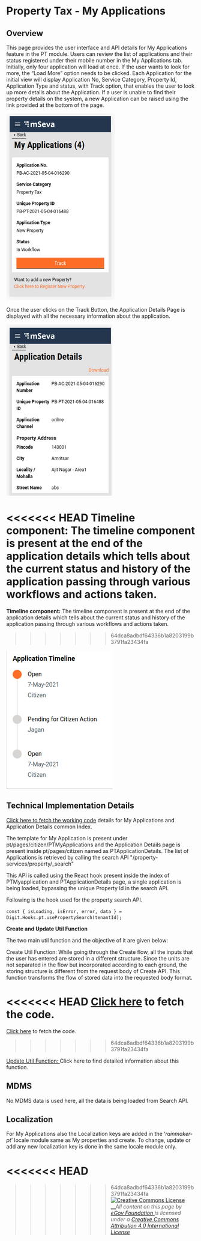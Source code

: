 # Property Tax - My Applications

## **Overview**

This page provides the user interface and API details for My Applications feature in the PT module. Users can review the list of applications and their status registered under their mobile number in the My Applications tab. Initially, only four application will load at once. If the user wants to look for more, the “Load More” option needs to be clicked. Each Application for the initial view will display Application No, Service Category, Property Id, Application Type and status, with Track option, that enables the user to look up more details about the Application. If a user is unable to find their property details on the system, a new Application can be raised using the link provided at the bottom of the page.

![](../../../../.gitbook/assets/screenshot-from-2021-05-04-19-16-07.png)

Once the user clicks on the Track Button, the Application Details Page is displayed with all the necessary information about the application.

![](../../../../.gitbook/assets/screenshot-from-2021-05-04-19-16-16.png)

<<<<<<< HEAD
**Timeline component:** The timeline component is present at the end of the application details which tells about the current status and history of the application passing through various workflows and actions taken.
=======
**Timeline component:** The timeline component is present at the end of the application details which tells about the current status and history of the application passing through various workflows and actions taken. 
>>>>>>> 64dca8adbdf64336b1a8203199b3791fa23434fa

![](../../../../.gitbook/assets/screenshot-from-2021-05-07-14-30-40.png)

## **Technical Implementation Details**

[Click here to fetch the working code](https://github.com/egovernments/digit-ui-internals/blob/development/packages/modules/pt/src/pages/citizen/PTMyApplications/index.js) details for My Applications and Application Details common Index.

The template for My Application is present under pt/pages/citizen/PTMyApplications and the Application Details page is present inside pt/pages/citizen named as PTApplicationDetails. The list of Applications is retrieved by calling the search API "/property-services/property/\_search"

This API is called using the React hook present inside the index of PTMyapplication and PTApplicationDetails page, a single application is being loaded, bypassing the unique Property Id in the search API.

Following is the hook used for the property search API.

```text
const { isLoading, isError, error, data } = Digit.Hooks.pt.usePropertySearch(tenantId);
```

**Create and Update Util Function**

The two main util function and the objective of it are given below:

Create Util Function: While going through the Create flow, all the inputs that the user has entered are stored in a different structure. Since the units are not separated in the flow but incorporated according to each ground, the storing structure is different from the request body of Create API. This function transforms the flow of stored data into the requested body format.

<<<<<<< HEAD
[Click here](https://github.com/egovernments/digit-ui-internals/tree/development/packages/modules/pt/src/utils) to fetch the code.
=======
[Click here](https://github.com/egovernments/digit-ui-internals/tree/development/packages/modules/pt/src/utils) to fetch the code. 
>>>>>>> 64dca8adbdf64336b1a8203199b3791fa23434fa

[Update Util Function: ](edit-update-property.md)Click here to find detailed information about this function.

## **MDMS**

No MDMS data is used here, all the data is being loaded from Search API.

## **Localization**

For My Applications also the Localization keys are added in the ‘_rainmaker-pt_’ locale module same as My properties and create. To change, update or add any new localization key is done in the same locale module only.

<<<<<<< HEAD
=======




>>>>>>> 64dca8adbdf64336b1a8203199b3791fa23434fa
> [![Creative Commons License](https://i.creativecommons.org/l/by/4.0/80x15.png)\_\_](http://creativecommons.org/licenses/by/4.0/)_All content on this page by_ [_eGov Foundation_ ](https://egov.org.in/)_is licensed under a_ [_Creative Commons Attribution 4.0 International License_](http://creativecommons.org/licenses/by/4.0/)

